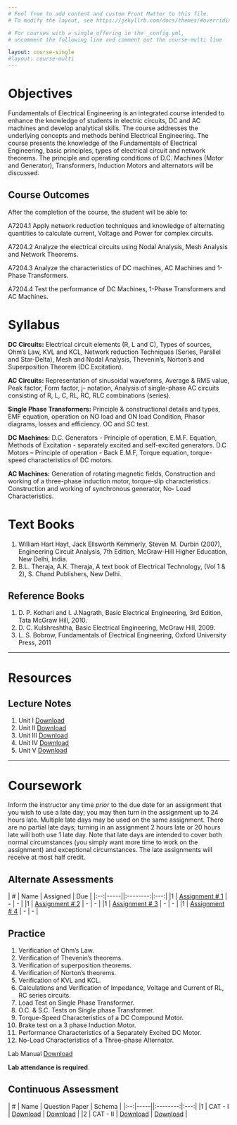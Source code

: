 ```yaml
---
# Feel free to add content and custom Front Matter to this file.
# To modify the layout, see https://jekyllrb.com/docs/themes/#overriding-theme-defaults

# For courses with a single offering in the _config.yml,
# uncomment the following line and comment out the course-multi line

layout: course-single
#layout: course-multi
---
```


# <a name="description">Objectives</a>

 Fundamentals of Electrical Engineering is an integrated course intended to enhance the knowledge of students in electric circuits, DC and AC machines and develop analytical skills. The course addresses the underlying concepts and methods behind Electrical Engineering. The course presents the knowledge of the Fundamentals of Electrical Engineering, basic principles, types of electrical circuit and network theorems. The principle and operating conditions of D.C. Machines (Motor and Generator), Transformers, Induction Motors and alternators will be discussed.

## <a name="outcomes">Course Outcomes</a>

After the completion of the course, the student will be able to:

A7204.1 Apply network reduction techniques and knowledge of alternating quantities to calculate current, Voltage and Power for complex circuits.

A7204.2 Analyze the electrical circuits using Nodal Analysis, Mesh Analysis and Network Theorems.

A7204.3 Analyze the characteristics of DC machines, AC Machines and 1-Phase Transformers.

A7204.4 Test the performance of DC Machines, 1-Phase Transformers and AC Machines.

# <a name="syllabus">Syllabus</a>

**DC Circuits:** Electrical circuit elements (R, L and C), Types of sources, Ohm’s Law, KVL and KCL, Network reduction Techniques (Series, Parallel and Star-Delta), Mesh and Nodal Analysis, Thevenin’s, Norton’s and Superposition Theorem (DC Excitation).

**AC Circuits:** Representation of sinusoidal waveforms, Average & RMS value, Peak factor, Form factor, j- notation, Analysis of single-phase AC circuits consisting of R, L, C, RL, RC, RLC combinations (series).

**Single Phase Transformers:** Principle & constructional details and types, EMF equation, operation on NO load and ON load Condition, Phasor diagrams, losses and efficiency. OC and SC test.

**DC Machines:** D.C. Generators - Principle of operation, E.M.F. Equation, Methods of Excitation - separately excited and self-excited generators. D.C Motors – Principle of operation - Back E.M.F, Torque equation, torque-speed characteristics of DC motors.

**AC Machines:** Generation of rotating magnetic fields, Construction and working of a three-phase induction motor, torque-slip characteristics. Construction and working of synchronous generator, No- Load Characteristics.

# <a name="textbooks">Text Books</a>

1. William Hart Hayt, Jack Ellsworth Kemmerly, Steven M. Durbin (2007), Engineering Circuit Analysis, 7th Edition, McGraw-Hill Higher Education, New Delhi, India.
2. B.L. Theraja, A.K. Theraja, A text book of Electrical Technology, (Vol 1 & 2), S. Chand Publishers, New Delhi.

## <a name="references">Reference Books</a>

1. D. P. Kothari and I. J.Nagrath, Basic Electrical Engineering, 3rd Edition, Tata McGraw Hill, 2010.
2. D. C. Kulshreshtha, Basic Electrical Engineering, McGraw Hill, 2009.
3. L. S. Bobrow, Fundamentals of Electrical Engineering, Oxford University Press, 2011

<hr>

# Resources

## <a name="lecturenotes">Lecture Notes</a>

1. Unit I [Download](https://vardhamancoe.sharepoint.com/:b:/s/IT-B/EZVcvS-zuwdMhlbamfLvySoBmvrxX9SyZVDj0qc9vBaACw?e=NduJEM)
2. Unit II [Download](https://vardhamancoe.sharepoint.com/:b:/s/IT-B/EQL3tdbq65BMl_k7FnsO66sB56ZACgERQfJSZzk4OWFVZA?e=jotv7k)
3. Unit III [Download](https://vardhamancoe.sharepoint.com/:b:/s/IT-B/ERkYjweZ28xCjJZiyWIwUYYBLMGu3h9qCw1w_xXmvPrP5Q?e=JIa6FW)
4. Unit IV [Download](https://vardhamancoe.sharepoint.com/:b:/s/IT-B/Ebx_z3eAAU1BsM6ysCJV1bgBXCOIrBtdFK6rIAAHf5Ii2A?e=o5WfgL)
5. Unit V [Download](https://vardhamancoe.sharepoint.com/:b:/s/IT-B/EZn5gxou5eNHjybT-Sf3IlMBGAKj2-7KjpOD7UXGthzDOA?e=ZZK1G8)

<hr>

# Coursework

Inform the instructor any time *prior* to the due date for an assignment that you wish to use a late day; you may then turn in the assignment up to 24
hours late. Multiple late days may be used on the same assignment. There are no partial late days; turning in an assignment 2 hours late or 20 hours late will
both use 1 late day. Note that late days are intended to cover both normal circumstances (you simply want more time to work on the assignment) and exceptional circumstances. The late assignments will receive at most half credit.

## <a name="aat">Alternate Assessments</a>

| #  | Name | Assigned | Due |
|:--:|-----||:--------:|:---:|
|1 | [Assignment # 1](link) | - | - |
|1 | [Assignment # 2](link) | - | - |
|1 | [Assignment # 3](link) | - | - |
|1 | [Assignment # 4](link) | - | - |

## <a name="practice">Practice</a>

1. Verification of Ohm’s Law.
2. Verification of Thevenin’s theorems.
3. Verification of superposition theorems. 
4. Verification of Norton’s theorems. 
5. Verification of KVL and KCL. 
6. Calculations and Verification of Impedance, Voltage and Current of RL, RC series circuits.
7. Load Test on Single Phase Transformer. 
8. O.C. & S.C. Tests on Single phase Transformer. 
9. Torque-Speed Characteristics of a DC Compound Motor. 
10. Brake test on a 3 phase Induction Motor. 
11. Performance Characteristics of a Separately Excited DC Motor. 
12. No-Load Characteristics of a Three-phase Alternator. 

Lab Manual [Download](https://vardhamancoe.sharepoint.com/:b:/s/IT-B/ET7qJuEDFwxMtlgf3m5UQ2YBfkcPvMjW0zKzQDiP06Kx_A?e=YDyZ6a)

**Lab attendance is required**.

## <a name="cat">Continuous Assessment</a>

| #  | Name | Question Paper | Schema  |
|:--:|-----||:--------:|:---:|
|1 | CAT - I | [Download](#link) | [Download](#link) |
|2 | CAT - II | [Download](#link) | [Download](#link) |
